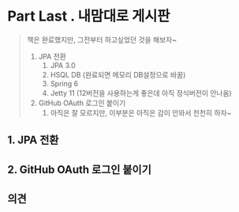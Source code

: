 # Part Last . 내맘대로 게시판

> 책은 완료했지만, 그전부터 하고싶었던 것을 해보자~
>
> 1. JPA 전환
>    1. JPA 3.0
>    2. HSQL DB (완료되면 메모리 DB설정으로 바꿈)
>    3. Spring 6
>    4. Jetty 11 (12버전을 사용하는게 좋은데 아직 정식버전이 안나옴)
> 2. GitHub OAuth 로그인 붙이기
>    1. 아직은 잘 모르지만, 이부분은 아직은 감이 안와서 천천히 하자~



## 1. JPA 전환





## 2. GitHub OAuth 로그인 붙이기











## 의견

